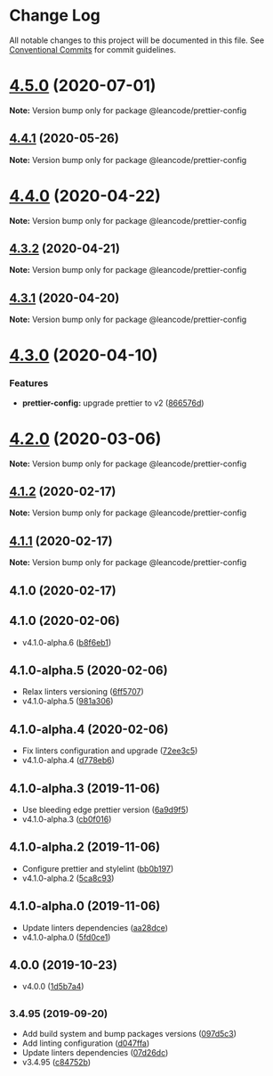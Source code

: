 # Change Log

All notable changes to this project will be documented in this file.
See [Conventional Commits](https://conventionalcommits.org) for commit guidelines.

<a name="4.5.0"></a>
# [4.5.0](https://bitbucket.org/projects/leancode-team/repos/core-js-library/compare/diff?targetBranch=refs%2Ftags%2Fv4.4.1&sourceBranch=refs%2Ftags%2Fv4.5.0) (2020-07-01)

**Note:** Version bump only for package @leancode/prettier-config





<a name="4.4.1"></a>
## [4.4.1](https://bitbucket.org/projects/leancode-team/repos/core-js-library/compare/diff?targetBranch=refs%2Ftags%2Fv4.4.0&sourceBranch=refs%2Ftags%2Fv4.4.1) (2020-05-26)

**Note:** Version bump only for package @leancode/prettier-config





<a name="4.4.0"></a>
# [4.4.0](https://bitbucket.org/projects/leancode-team/repos/core-js-library/compare/diff?targetBranch=refs%2Ftags%2Fv4.3.2&sourceBranch=refs%2Ftags%2Fv4.4.0) (2020-04-22)

**Note:** Version bump only for package @leancode/prettier-config





<a name="4.3.2"></a>
## [4.3.2](https://bitbucket.org/projects/leancode-team/repos/core-js-library/compare/diff?targetBranch=refs%2Ftags%2Fv4.3.1&sourceBranch=refs%2Ftags%2Fv4.3.2) (2020-04-21)

**Note:** Version bump only for package @leancode/prettier-config





<a name="4.3.1"></a>
## [4.3.1](https://bitbucket.org/projects/leancode-team/repos/core-js-library/compare/diff?targetBranch=refs%2Ftags%2Fv4.3.0&sourceBranch=refs%2Ftags%2Fv4.3.1) (2020-04-20)

**Note:** Version bump only for package @leancode/prettier-config





<a name="4.3.0"></a>
# [4.3.0](https://bitbucket.org/projects/leancode-team/repos/core-js-library/compare/diff?targetBranch=refs%2Ftags%2Fv4.2.0&sourceBranch=refs%2Ftags%2Fv4.3.0) (2020-04-10)


### Features

* **prettier-config:** upgrade prettier to v2 ([866576d](https://bitbucket.org/projects/leancode-team/repos/core-js-library/commits/866576d))





<a name="4.2.0"></a>
# [4.2.0](https://bitbucket.org/projects/leancode-team/repos/core-js-library/compare/diff?targetBranch=refs%2Ftags%2Fv4.1.2&sourceBranch=refs%2Ftags%2Fv4.2.0) (2020-03-06)

**Note:** Version bump only for package @leancode/prettier-config





<a name="4.1.2"></a>
## [4.1.2](https://bitbucket.org/projects/leancode-team/repos/core-js-library/compare/diff?targetBranch=refs%2Ftags%2Fv4.1.1&sourceBranch=refs%2Ftags%2Fv4.1.2) (2020-02-17)

**Note:** Version bump only for package @leancode/prettier-config





<a name="4.1.1"></a>
## [4.1.1](https://bitbucket.org/projects/leancode-team/repos/core-js-library/compare/diff?targetBranch=refs%2Ftags%2Fv4.1.0&sourceBranch=refs%2Ftags%2Fv4.1.1) (2020-02-17)

**Note:** Version bump only for package @leancode/prettier-config





## 4.1.0 (2020-02-17)




## 4.1.0 (2020-02-06)

* v4.1.0-alpha.6 ([b8f6eb1](https://bitbucket.org/leancode-team/core-js-library/commits/b8f6eb1))



## 4.1.0-alpha.5 (2020-02-06)

* Relax linters versioning ([6ff5707](https://bitbucket.org/leancode-team/core-js-library/commits/6ff5707))
* v4.1.0-alpha.5 ([981a306](https://bitbucket.org/leancode-team/core-js-library/commits/981a306))



## 4.1.0-alpha.4 (2020-02-06)

* Fix linters configuration and upgrade ([72ee3c5](https://bitbucket.org/leancode-team/core-js-library/commits/72ee3c5))
* v4.1.0-alpha.4 ([d778eb6](https://bitbucket.org/leancode-team/core-js-library/commits/d778eb6))



## 4.1.0-alpha.3 (2019-11-06)

* Use bleeding edge prettier version ([6a9d9f5](https://bitbucket.org/leancode-team/core-js-library/commits/6a9d9f5))
* v4.1.0-alpha.3 ([cb0f016](https://bitbucket.org/leancode-team/core-js-library/commits/cb0f016))



## 4.1.0-alpha.2 (2019-11-06)

* Configure prettier and stylelint ([bb0b197](https://bitbucket.org/leancode-team/core-js-library/commits/bb0b197))
* v4.1.0-alpha.2 ([5ca8c93](https://bitbucket.org/leancode-team/core-js-library/commits/5ca8c93))



## 4.1.0-alpha.0 (2019-11-06)

* Update linters dependencies ([aa28dce](https://bitbucket.org/leancode-team/core-js-library/commits/aa28dce))
* v4.1.0-alpha.0 ([5fd0ce1](https://bitbucket.org/leancode-team/core-js-library/commits/5fd0ce1))



## 4.0.0 (2019-10-23)

* v4.0.0 ([1d5b7a4](https://bitbucket.org/leancode-team/core-js-library/commits/1d5b7a4))



## <small>3.4.95 (2019-09-20)</small>

* Add build system and bump packages versions ([097d5c3](https://bitbucket.org/leancode-team/core-js-library/commits/097d5c3))
* Add linting configuration ([d047ffa](https://bitbucket.org/leancode-team/core-js-library/commits/d047ffa))
* Update linters dependencies ([07d26dc](https://bitbucket.org/leancode-team/core-js-library/commits/07d26dc))
* v3.4.95 ([c84752b](https://bitbucket.org/leancode-team/core-js-library/commits/c84752b))
